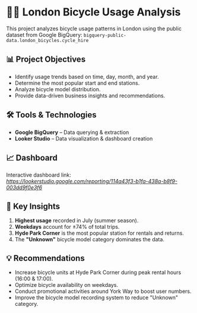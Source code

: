 # 🚴‍♂️ London Bicycle Usage Analysis

This project analyzes bicycle usage patterns in London using the public dataset from Google BigQuery: `bigquery-public-data.london_bicycles.cycle_hire`

## 📊 Project Objectives
- Identify usage trends based on time, day, month, and year.
- Determine the most popular start and end stations.
- Analyze bicycle model distribution.
- Provide data-driven business insights and recommendations.

## 🛠️ Tools & Technologies
- **Google BigQuery** – Data querying & extraction
- **Looker Studio** – Data visualization & dashboard creation

## 📈 Dashboard
Interactive dashboard link: *https://lookerstudio.google.com/reporting/114a43f3-b1fa-438a-b8f9-003dd9f0e3f6*  

## 📌 Key Insights
1. **Highest usage** recorded in July (summer season).
2. **Weekdays** account for ±74% of total trips.
3. **Hyde Park Corner** is the most popular station for rentals and returns.
4. The **"Unknown"** bicycle model category dominates the data.

## 💡 Recommendations
- Increase bicycle units at Hyde Park Corner during peak rental hours (16:00 & 17:00).
- Optimize bicycle availability on weekdays.
- Conduct promotional activities around York Way to boost user numbers.
- Improve the bicycle model recording system to reduce "Unknown" category.
